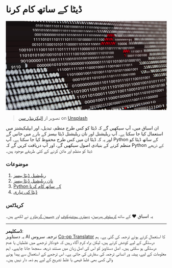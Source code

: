 <!--
CO_OP_TRANSLATOR_METADATA:
{
  "original_hash": "abc3309ab41bc5a7846f70ee1a055838",
  "translation_date": "2025-08-27T08:18:59+00:00",
  "source_file": "2-Working-With-Data/README.md",
  "language_code": "ur"
}
-->
# ڈیٹا کے ساتھ کام کرنا

![data love](../../../translated_images/data-love.a22ef29e6742c852505ada062920956d3d7604870b281a8ca7c7ac6f37381d5a.ur.jpg)
> تصویر از <a href="https://unsplash.com/@swimstaralex?utm_source=unsplash&utm_medium=referral&utm_content=creditCopyText">الیکزینڈر سن</a> on <a href="https://unsplash.com/s/photos/data?utm_source=unsplash&utm_medium=referral&utm_content=creditCopyText">Unsplash</a>
  
ان اسباق میں، آپ سیکھیں گے کہ ڈیٹا کو کس طرح منظم، تبدیل، اور ایپلیکیشنز میں استعمال کیا جا سکتا ہے۔ آپ ریلیشنل اور نان ریلیشنل ڈیٹا بیسز کے بارے میں جانیں گے اور یہ کہ ڈیٹا ان میں کس طرح محفوظ کیا جا سکتا ہے۔ آپ Python کے ساتھ ڈیٹا کو منظم کرنے کے بنیادی اصول سیکھیں گے، اور آپ دریافت کریں گے کہ Python کے ذریعے ڈیٹا کو منظم اور مائن کرنے کے کئی طریقے موجود ہیں۔

### موضوعات

1. [ریلیشنل ڈیٹا بیسز](05-relational-databases/README.md)
2. [نان ریلیشنل ڈیٹا بیسز](06-non-relational/README.md)
3. [Python کے ساتھ کام کرنا](07-python/README.md)
4. [ڈیٹا کی تیاری](08-data-preparation/README.md)

### کریڈٹس

یہ اسباق ❤️ کے ساتھ [کرسٹوفر ہیریسن](https://twitter.com/geektrainer)، [دیمتری سوشنیکوف](https://twitter.com/shwars) اور [جیسمن گریناوے](https://twitter.com/paladique) نے لکھے ہیں۔

---

**ڈسکلیمر**:  
یہ دستاویز AI ترجمہ سروس [Co-op Translator](https://github.com/Azure/co-op-translator) کا استعمال کرتے ہوئے ترجمہ کی گئی ہے۔ ہم درستگی کے لیے کوشش کرتے ہیں، لیکن براہ کرم آگاہ رہیں کہ خودکار ترجمے میں غلطیاں یا عدم درستگی ہو سکتی ہیں۔ اصل دستاویز کو اس کی اصل زبان میں مستند ذریعہ سمجھا جانا چاہیے۔ اہم معلومات کے لیے، پیشہ ور انسانی ترجمہ کی سفارش کی جاتی ہے۔ اس ترجمے کے استعمال سے پیدا ہونے والی کسی بھی غلط فہمی یا غلط تشریح کے لیے ہم ذمہ دار نہیں ہیں۔